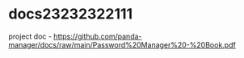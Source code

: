 # docs23232322111

project doc - https://github.com/panda-manager/docs/raw/main/Password%20Manager%20-%20Book.pdf
